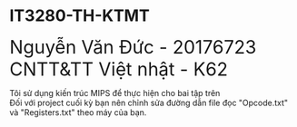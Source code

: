 # IT3280-TH-KTMT
<font size="+3">Nguyễn Văn Đức - 20176723<br>
	CNTT&TT Việt nhật - K62<br>
</font>
<div>Tôi sử dụng kiến trúc MIPS để thực hiện cho bai tập trên</div>
<div>Đối với project cuối kỳ bạn nên chỉnh sửa đường dẫn file đọc "Opcode.txt" và "Registers.txt" theo máy của bạn.</div>
